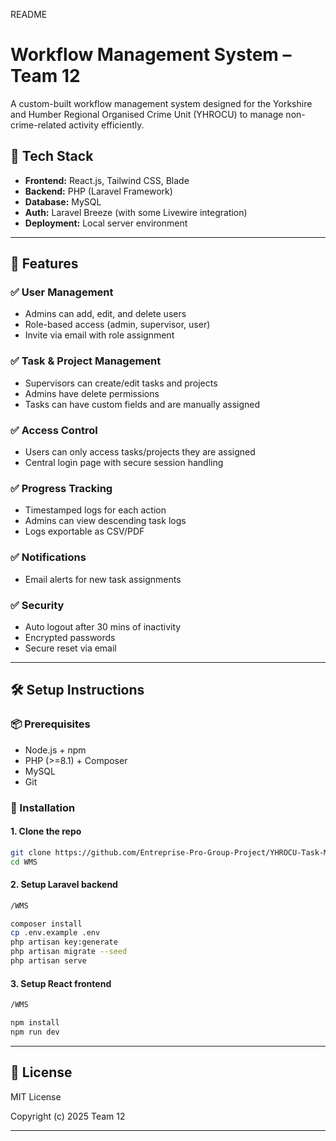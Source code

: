 README


# Workflow Management System – Team 12

A custom-built workflow management system designed for the Yorkshire and Humber Regional Organised Crime Unit (YHROCU) to manage non-crime-related activity efficiently.

## 🔧 Tech Stack

- **Frontend:** React.js, Tailwind CSS, Blade
- **Backend:** PHP (Laravel Framework)
- **Database:** MySQL
- **Auth:** Laravel Breeze (with some Livewire integration)
- **Deployment:** Local server environment

---

## 🚀 Features

### ✅ User Management
- Admins can add, edit, and delete users
- Role-based access (admin, supervisor, user)
- Invite via email with role assignment

### ✅ Task & Project Management
- Supervisors can create/edit tasks and projects
- Admins have delete permissions
- Tasks can have custom fields and are manually assigned

### ✅ Access Control
- Users can only access tasks/projects they are assigned
- Central login page with secure session handling

### ✅ Progress Tracking
- Timestamped logs for each action
- Admins can view descending task logs
- Logs exportable as CSV/PDF

### ✅ Notifications
- Email alerts for new task assignments

### ✅ Security
- Auto logout after 30 mins of inactivity
- Encrypted passwords
- Secure reset via email

---

## 🛠️ Setup Instructions

### 📦 Prerequisites
- Node.js + npm
- PHP (>=8.1) + Composer
- MySQL
- Git

### 🚚 Installation

#### 1. Clone the repo
```bash
git clone https://github.com/Entreprise-Pro-Group-Project/YHROCU-Task-Managment-System.git
cd WMS
```

#### 2. Setup Laravel backend
```bash
/WMS

composer install
cp .env.example .env
php artisan key:generate
php artisan migrate --seed
php artisan serve
```

#### 3. Setup React frontend
```bash
/WMS

npm install
npm run dev
```

---


## 📄 License

MIT License 

Copyright (c) 2025 Team 12

---

